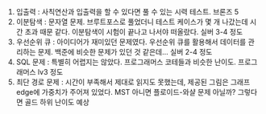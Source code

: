 1. 입출력 : 사칙연산과 입출력을 할 수 있다면 풀 수 있는 시력 테스트. 브론즈 5
2. 이분탐색 : 문자열 문제. 브루트포스로 풀었더니 테스트 케이스가 몇 개 나갔는데 시간 초과 때문 같다. 이분탐색이 시험이 끝나고 나서야 떠올랐다. 실버 3-4 정도
3. 우선순위 큐 : 아이디어가 재미있던 문제였다. 우선순위 큐를 활용해서 데이터를 관리하는 문제. 백준에 비슷한 문제가 있던 것 같은데... 실버 2-4 정도
4. SQL 문제 : 특별히 어렵지는 않았다. 프로그래머스 코테들과 비슷한 난이도. 프로그래머스 lv3 정도
5. 최단 경로 문제 : 시간이 부족해서 제대로 읽지도 못했는데, 제공된 그림은 그래프 edge에 가중치가 주어져 있었다. MST 아니면 플로이드-와샬 문제 아닐까? 그렇다면 골드 하위 난이도 예상
